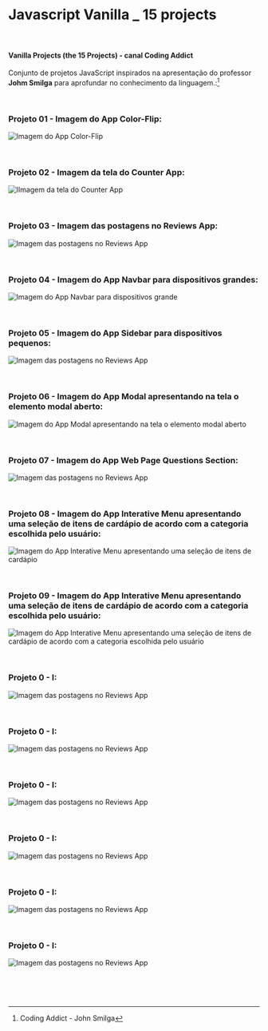 # Javascript Vanilla _ 15 projects  

<br />


#### Vanilla Projects (the 15 Projects) -  canal Coding Addict

Conjunto de projetos JavaScript inspirados na apresentação do professor **Johm Smilga** para aprofundar no conhecimento da linguagem.:[^1]


<br />

### Projeto 01 - Imagem do App Color-Flip:

![Imagem do App Color-Flip](/public/images/javascript-vanilla-color-fliper-01.png)

<br />


### Projeto 02 - Imagem da tela do Counter App:

![IImagem da tela do Counter App](/public/images/javascript-vanilla-counter-01.png)

<br />

### Projeto 03 - Imagem das postagens no Reviews App:

![Imagem das postagens no Reviews App](/public/images/javascript-vanilla-reviews-01.png)


<br />  


### Projeto 04 - Imagem do App Navbar para dispositivos grandes:

![Imagem do App Navbar para dispositivos grande](/public/images/javascript-vanilla-navbar-03.png)

<br />  


### Projeto 05 - Imagem do App Sidebar para dispositivos pequenos:

![Imagem das postagens no Reviews App](/public/images/javascript-vanilla-sidebar-01.png)

<br />  


### Projeto 06 - Imagem do App Modal apresentando na tela o elemento modal aberto:

![Imagem do App Modal apresentando na tela o elemento modal aberto](/public/images/javascript-vanilla-modal-02.png)

<br />  


### Projeto 07 - Imagem do App Web Page Questions Section:

![Imagem das postagens no Reviews App](/public/images/javascript-vanilla-questions-section-01.png)

<br />  


### Projeto 08 - Imagem do App Interative Menu apresentando uma seleção de itens de cardápio de acordo com a categoria escolhida pelo usuário:

![Imagem do App Interative Menu apresentando uma seleção de itens de cardápio](/public/images/javascript-vanilla-interative-menu-01.png)

<br />  


### Projeto 09 - Imagem do App Interative Menu apresentando uma seleção de itens de cardápio de acordo com a categoria escolhida pelo usuário:

![Imagem do App Interative Menu apresentando uma seleção de itens de cardápio de acordo com a categoria escolhida pelo usuário](/public/images/javascript-vanilla-video-section-01.png)

<br />  


### Projeto 0 - I:

![Imagem das postagens no Reviews App](/public/images/)

<br />  


### Projeto 0 - I:

![Imagem das postagens no Reviews App](/public/images/)

<br />  


### Projeto 0 - I:

![Imagem das postagens no Reviews App](/public/images/)

<br />  


### Projeto 0 - I:

![Imagem das postagens no Reviews App](/public/images/)

<br />  


### Projeto 0 - I:

![Imagem das postagens no Reviews App](/public/images/)

<br />  


### Projeto 0 - I:

![Imagem das postagens no Reviews App](/public/images/)

<br />


<br />
<br />

[^1]:Coding Addict - John Smilga 

